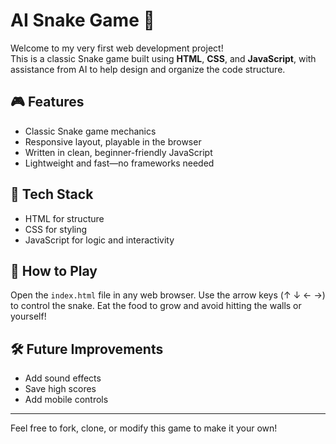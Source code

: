# AI Snake Game 🐍

Welcome to my very first web development project!  
This is a classic Snake game built using **HTML**, **CSS**, and **JavaScript**, with assistance from AI to help design and organize the code structure.

## 🎮 Features
- Classic Snake game mechanics
- Responsive layout, playable in the browser
- Written in clean, beginner-friendly JavaScript
- Lightweight and fast—no frameworks needed

## 📁 Tech Stack
- HTML for structure
- CSS for styling
- JavaScript for logic and interactivity

## 🚀 How to Play
Open the `index.html` file in any web browser. Use the arrow keys (↑ ↓ ← →) to control the snake. Eat the food to grow and avoid hitting the walls or yourself!

## 🛠️ Future Improvements
- Add sound effects
- Save high scores
- Add mobile controls

---

Feel free to fork, clone, or modify this game to make it your own!
